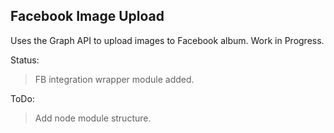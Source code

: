 Facebook Image Upload
---------------------

Uses the Graph API to upload images to Facebook album.
Work in Progress.

Status:
> FB integration wrapper module added.

ToDo:
> Add node module structure.
